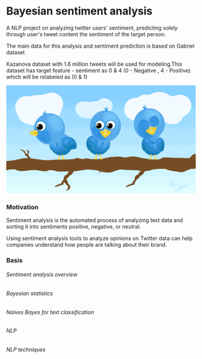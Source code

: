 # Bayesian sentiment analysis

A NLP project on analyzing twitter users' sentiment, predicting solely through user's tweet content the sentiment of 
the target person.

The main data for this analysis and sentiment prediction is based on Gabriel dataset

Kazanova dataset with 1.6 million tweets will be used for modeling.This dataset has target feature - sentiment as 0 & 4 (0 - Negative , 4 - Positive) which will be relabeled as (0 & 1)

![](data/birds.gif)

### Motivation

Sentiment analysis is the automated process of analyzing text data and sorting it into sentiments positive, negative, or neutral. 

Using sentiment analysis tools to analyze opinions on Twitter data can help companies understand how people are talking about their brand.

### Basis

###### Sentiment analysis overview

###### Bayesian statistics

###### Naives Bayes for text classification

###### NLP

###### NLP techniques